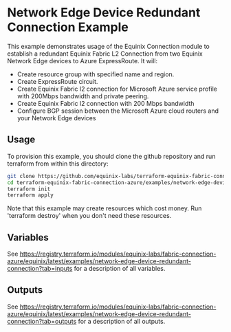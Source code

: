 # Network Edge Device Redundant Connection Example

This example demonstrates usage of the Equinix Connection module to establish a redundant Equinix Fabric L2 Connection from two Equinix Network Edge devices to Azure ExpressRoute. It will:

- Create resource group with specified name and region.
- Create ExpressRoute circuit.
- Create Equinix Fabric l2 connection for Microsoft Azure service profile with 200Mbps bandwidth and private peering.
- Create Equinix Fabric l2 connection with 200 Mbps bandwidth
- Configure BGP session between the Microsoft Azure cloud routers and your Network Edge devices

## Usage

To provision this example, you should clone the github repository and run terraform from within this directory:

```bash
git clone https://github.com/equinix-labs/terraform-equinix-fabric-connection-azure.git
cd terraform-equinix-fabric-connection-azure/examples/network-edge-device-redundant-connection
terraform init
terraform apply
```

Note that this example may create resources which cost money. Run 'terraform destroy' when you don't need these resources.

## Variables

See <https://registry.terraform.io/modules/equinix-labs/fabric-connection-azure/equinix/latest/examples/network-edge-device-redundant-connection?tab=inputs> for a description of all variables.

## Outputs

See <https://registry.terraform.io/modules/equinix-labs/fabric-connection-azure/equinix/latest/examples/network-edge-device-redundant-connection?tab=outputs> for a description of all outputs.
